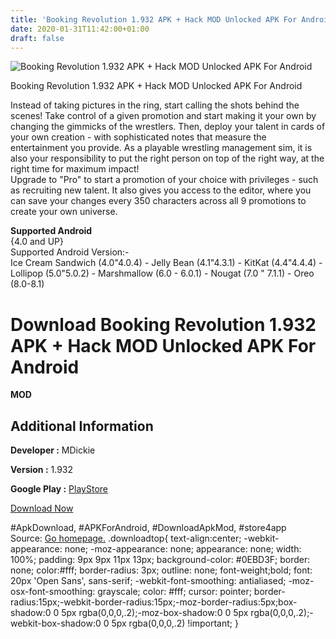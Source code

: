 ```yaml
---
title: 'Booking Revolution 1.932 APK + Hack MOD Unlocked APK For Android'
date: 2020-01-31T11:42:00+01:00
draft: false
---
```


![Booking Revolution 1.932 APK + Hack MOD Unlocked APK For Android](https://i0.wp.com/apkhome.net/wp-content/uploads/2018/07/Booking-Revolution-1.932.png "Booking Revolution 1.932 APK + Hack MOD Unlocked APK For Android")

  

Booking Revolution 1.932 APK + Hack MOD Unlocked APK For Android

Instead of taking pictures in the ring, start calling the shots behind the scenes! Take control of a given promotion and start making it your own by changing the gimmicks of the wrestlers. Then, deploy your talent in cards of your own creation - with sophisticated notes that measure the entertainment you provide. As a playable wrestling management sim, it is also your responsibility to put the right person on top of the right way, at the right time for maximum impact!  
Upgrade to "Pro" to start a promotion of your choice with privileges - such as recruiting new talent. It also gives you access to the editor, where you can save your changes every 350 characters across all 9 promotions to create your own universe.

**Supported Android**  
{4.0 and UP}  
Supported Android Version:-  
Ice Cream Sandwich (4.0"4.0.4) - Jelly Bean (4.1"4.3.1) - KitKat (4.4"4.4.4) - Lollipop (5.0"5.0.2) - Marshmallow (6.0 - 6.0.1) - Nougat (7.0 " 7.1.1) - Oreo (8.0-8.1)

Download Booking Revolution 1.932 APK + Hack MOD Unlocked APK For Android
=========================================================================

**MOD**

Additional Information
----------------------

**Developer :** MDickie

**Version :** 1.932

**Google Play :** [PlayStore](https://play.google.com/store/apps/details?id=air.BRFree)

  

[Download Now](https://store4app.co/post/booking-revolution-1-932-apk-hack-mod-unlocked-apk-for-android_1573670907)

  
#ApkDownload, #APKForAndroid, #DownloadApkMod, #store4app  
Source: [Go homepage.](https://store4app.co/post/booking-revolution-1-932-apk-hack-mod-unlocked-apk-for-android_1573670907) .downloadtop{ text-align:center; -webkit-appearance: none; -moz-appearance: none; appearance: none; width: 100%; padding: 9px 9px 11px 13px; background-color: #0EBD3F; border: none; color:#fff; border-radius: 3px; outline: none; font-weight;bold; font: 20px 'Open Sans', sans-serif; -webkit-font-smoothing: antialiased; -moz-osx-font-smoothing: grayscale; color: #fff; cursor: pointer; border-radius:15px;-webkit-border-radius:15px;-moz-border-radius:5px;box-shadow:0 0 5px rgba(0,0,0,.2);-moz-box-shadow:0 0 5px rgba(0,0,0,.2);-webkit-box-shadow:0 0 5px rgba(0,0,0,.2) !important; }